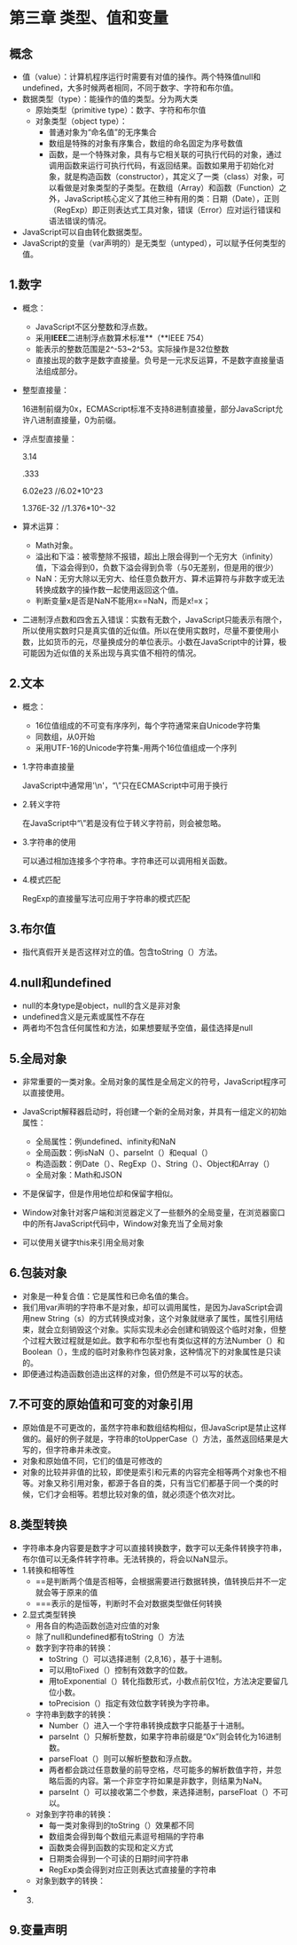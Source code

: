 # 第三章 类型、值和变量

## 概念

* 值（value）：计算机程序运行时需要有对值的操作。两个特殊值null和undefined，大多时候两者相同，不同于数字、字符和布尔值。
* 数据类型（type）：能操作的值的类型。分为两大类
  * 原始类型（primitive type）：数字、字符和布尔值
  * 对象类型（object type）：
    * 普通对象为“命名值”的无序集合
    * 数组是特殊的对象有序集合，数组的命名固定为序号数值
    * 函数，是一个特殊对象，具有与它相关联的可执行代码的对象，通过调用函数来运行可执行代码，有返回结果。函数如果用于初始化对象，就是构造函数（constructor），其定义了一类（class）对象，可以看做是对象类型的子类型。在数组（Array）和函数（Function）之外，JavaScript核心定义了其他三种有用的类：日期（Date），正则（RegExp）即正则表达式工具对象，错误（Error）应对运行错误和语法错误的情况。
* JavaScript可以自由转化数据类型。
* JavaScript的变量（var声明的）是无类型（untyped），可以赋予任何类型的值。

## 1.数字

* 概念：

  * JavaScript不区分整数和浮点数。
  * 采用**IEEE**二进制浮点数算术标准**（**IEEE 754）
  * 能表示的整数范围是2^-53~2^53。实际操作是32位整数
  * 直接出现的数字是数字直接量。负号是一元求反运算，不是数字直接量语法组成部分。

* 整型直接量：

  16进制前缀为0x，ECMAScript标准不支持8进制直接量，部分JavaScript允许八进制直接量，0为前缀。

* 浮点型直接量：

  3.14

  .333

  6.02e23 //6.02*10^23

  1.376E-32 //1.376*10^-32

* 算术运算：

  * Math对象。
  * 溢出和下溢：被零整除不报错，超出上限会得到一个无穷大（infinity）值，下溢会得到0，负数下溢会得到负零（与0无差别，但是用的很少）
  * NaN：无穷大除以无穷大、给任意负数开方、算术运算符与非数字或无法转换成数字的操作数一起使用返回这个值。
  * 判断变量x是否是NaN不能用x==NaN，而是x!=x；

* 二进制浮点数和四舍五入错误：实数有无数个，JavaScript只能表示有限个，所以使用实数时只是真实值的近似值。所以在使用实数时，尽量不要使用小数，比如货币的元，尽量换成分的单位表示。小数在JavaScript中的计算，极可能因为近似值的关系出现与真实值不相符的情况。

## 2.文本

* 概念：

  * 16位值组成的不可变有序序列，每个字符通常来自Unicode字符集
  * 同数组，从0开始
  * 采用UTF-16的Unicode字符集-用两个16位值组成一个序列

* 1.字符串直接量

  JavaScript中通常用'\n'，“\”只在ECMAScript中可用于换行

* 2.转义字符

  在JavaScript中“\”若是没有位于转义字符前，则会被忽略。

* 3.字符串的使用

  可以通过相加连接多个字符串。字符串还可以调用相关函数。

* 4.模式匹配

  RegExp的直接量写法可应用于字符串的模式匹配

## 3.布尔值

* 指代真假开关是否这样对立的值。包含toString（）方法。

## 4.null和undefined

* null的本身type是object，null的含义是非对象
* undefined含义是元素或属性不存在
* 两者均不包含任何属性和方法，如果想要赋予空值，最佳选择是null

## 5.全局对象

* 非常重要的一类对象。全局对象的属性是全局定义的符号，JavaScript程序可以直接使用。

* JavaScript解释器启动时，将创建一个新的全局对象，并具有一组定义的初始属性：

  * 全局属性：例undefined、infinity和NaN
  * 全局函数：例isNaN（）、parseInt（）和equal（）
  * 构造函数：例Date（）、RegExp（）、String（）、Object和Array（）
  * 全局对象：Math和JSON

* 不是保留字，但是作用地位却和保留字相似。

* Window对象针对客户端和浏览器定义了一些额外的全局变量，在浏览器窗口中的所有JavaScript代码中，Window对象充当了全局对象

* 可以使用关键字this来引用全局对象

  

## 6.包装对象

* 对象是一种复合值：它是属性和已命名值的集合。
* 我们用var声明的字符串不是对象，却可以调用属性，是因为JavaScript会调用new String（s）的方式转换成对象，这个对象就继承了属性，属性引用结束，就会立刻销毁这个对象。实际实现未必会创建和销毁这个临时对象，但整个过程大致过程就是如此。数字和布尔型也有类似这样的方法Number（）和Boolean（），生成的临时对象称作包装对象，这种情况下的对象属性是只读的。
* 即便通过构造函数创造出这样的对象，但仍然是不可以写的状态。

## 7.不可变的原始值和可变的对象引用

* 原始值是不可更改的，虽然字符串和数组结构相似，但JavaScript是禁止这样做的。最好的例子就是，字符串的toUpperCase（）方法，虽然返回结果是大写的，但字符串并未改变。
* 对象和原始值不同，它们的值是可修改的
* 对象的比较并非值的比较，即使是索引和元素的内容完全相等两个对象也不相等。对象又称引用对象，都源于各自的类，只有当它们都基于同一个类的时候，它们才会相等。若想比较对象的值，就必须逐个依次对比。

## 8.类型转换

* 字符串本身内容要是数字才可以直接转换数字，数字可以无条件转换字符串，布尔值可以无条件转字符串。无法转换的，将会以NaN显示。
* 1.转换和相等性
  * ==是判断两个值是否相等，会根据需要进行数据转换，值转换后并不一定就会等于原来的值
  * ===表示的是恒等，判断时不会对数据类型做任何转换
* 2.显式类型转换
  * 用各自的构造函数创造对应值的对象
  * 除了null和undefined都有toString（）方法
  * 数字到字符串的转换：
    * toString（）可以选择进制（2,8,16），基于十进制。
    * 可以用toFixed（）控制有效数字的位数。
    * 用toExponential（）转化指数形式，小数点前仅1位，方法决定要留几位小数。
    * toPrecision（）指定有效位数字转换为字符串。
  * 字符串到数字的转换：
    * Number（）进入一个字符串转换成数字只能基于十进制。
    * parseInt（）只解析整数，如果字符串前缀是“0x”则会转化为16进制数。
    * parseFloat（）则可以解析整数和浮点数。
    * 两者都会跳过任意数量的前导空格，尽可能多的解析数值字符，并忽略后面的内容。第一个非空字符如果是非数字，则结果为NaN。
    * parseInt（）可以接收第二个参数，来选择进制，parseFloat（）不可以。
  * 对象到字符串的转换：
    * 每一类对象得到的toString（）效果都不同
    * 数组类会得到每个数组元素逗号相隔的字符串
    * 函数类会得到函数的实现和定义方式
    * 日期类会得到一个可读的日期时间字符串
    * RegExp类会得到对应正则表达式直接量的字符串
  * 对象到数字的转换：
* 3.

## 9.变量声明


